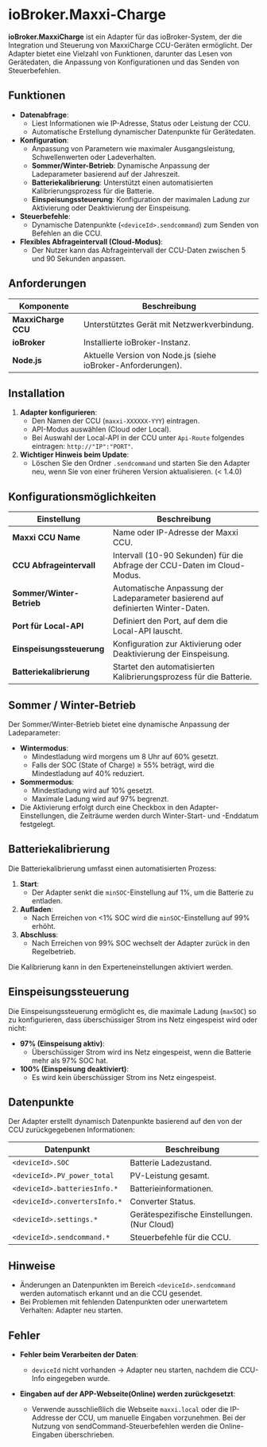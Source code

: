 # ioBroker.Maxxi-Charge

**ioBroker.MaxxiCharge** ist ein Adapter für das ioBroker-System, der die Integration und Steuerung von MaxxiCharge CCU-Geräten ermöglicht. Der Adapter bietet eine Vielzahl von Funktionen, darunter das Lesen von Gerätedaten, die Anpassung von Konfigurationen und das Senden von Steuerbefehlen.

## Funktionen

- **Datenabfrage**:
    - Liest Informationen wie IP-Adresse, Status oder Leistung der CCU.
    - Automatische Erstellung dynamischer Datenpunkte für Gerätedaten.
- **Konfiguration**:
    - Anpassung von Parametern wie maximaler Ausgangsleistung, Schwellenwerten oder Ladeverhalten.
    - **Sommer/Winter-Betrieb**: Dynamische Anpassung der Ladeparameter basierend auf der Jahreszeit.
    - **Batteriekalibrierung**: Unterstützt einen automatisierten Kalibrierungsprozess für die Batterie.
    - **Einspeisungssteuerung**: Konfiguration der maximalen Ladung zur Aktivierung oder Deaktivierung der Einspeisung.
- **Steuerbefehle**:
    - Dynamische Datenpunkte (`<deviceId>.sendcommand`) zum Senden von Befehlen an die CCU.
- **Flexibles Abfrageintervall (Cloud-Modus)**:
    - Der Nutzer kann das Abfrageintervall der CCU-Daten zwischen 5 und 90 Sekunden anpassen.

## Anforderungen

| Komponente                  | Beschreibung                                                 |
|-----------------------------|--------------------------------------------------------------|
| **MaxxiCharge CCU**         | Unterstütztes Gerät mit Netzwerkverbindung.                  |
| **ioBroker**                | Installierte ioBroker-Instanz.                               |
| **Node.js**                 | Aktuelle Version von Node.js (siehe ioBroker-Anforderungen). |

## Installation

1. **Adapter konfigurieren**:
    - Den Namen der CCU (`maxxi-XXXXXX-YYY`) eintragen.
    - API-Modus auswählen (Cloud oder Local).
    - Bei Auswahl der Local-API in der CCU unter `Api-Route` folgendes eintragen: `http://"IP":"PORT"`.
2. **Wichtiger Hinweis beim Update**:
    - Löschen Sie den Ordner `.sendcommand` und starten Sie den Adapter neu, wenn Sie von einer früheren Version aktualisieren. (< 1.4.0)

## Konfigurationsmöglichkeiten

| Einstellung                  | Beschreibung                                                                     |
|------------------------------|----------------------------------------------------------------------------------|
| **Maxxi CCU Name**           | Name oder IP-Adresse der Maxxi CCU.                                              |
| **CCU Abfrageintervall**     | Intervall (10-90 Sekunden) für die Abfrage der CCU-Daten im Cloud-Modus.         |
| **Sommer/Winter-Betrieb**    | Automatische Anpassung der Ladeparameter basierend auf definierten Winter-Daten. |
| **Port für Local-API**       | Definiert den Port, auf dem die Local-API lauscht.                               |
| **Einspeisungssteuerung**    | Konfiguration zur Aktivierung oder Deaktivierung der Einspeisung.                |
| **Batteriekalibrierung**     | Startet den automatisierten Kalibrierungsprozess für die Batterie.               |

## Sommer / Winter-Betrieb

Der Sommer/Winter-Betrieb bietet eine dynamische Anpassung der Ladeparameter:

- **Wintermodus**:
    - Mindestladung wird morgens um 8 Uhr auf 60% gesetzt.
    - Falls der SOC (State of Charge) ≥ 55% beträgt, wird die Mindestladung auf 40% reduziert.
- **Sommermodus**:
    - Mindestladung wird auf 10% gesetzt.
    - Maximale Ladung wird auf 97% begrenzt.
- Die Aktivierung erfolgt durch eine Checkbox in den Adapter-Einstellungen, die Zeiträume werden durch Winter-Start- und -Enddatum festgelegt.

## Batteriekalibrierung

Die Batteriekalibrierung umfasst einen automatisierten Prozess:

1. **Start**:
    - Der Adapter senkt die `minSOC`-Einstellung auf 1%, um die Batterie zu entladen.
2. **Aufladen**:
    - Nach Erreichen von <1% SOC wird die `minSOC`-Einstellung auf 99% erhöht.
3. **Abschluss**:
    - Nach Erreichen von 99% SOC wechselt der Adapter zurück in den Regelbetrieb.

Die Kalibrierung kann in den Experteneinstellungen aktiviert werden.

## Einspeisungssteuerung

Die Einspeisungssteuerung ermöglicht es, die maximale Ladung (`maxSOC`) so zu konfigurieren, dass überschüssiger Strom ins Netz eingespeist wird oder nicht:

- **97% (Einspeisung aktiv)**:
    - Überschüssiger Strom wird ins Netz eingespeist, wenn die Batterie mehr als 97% SOC hat.
- **100% (Einspeisung deaktiviert)**:
    - Es wird kein überschüssiger Strom ins Netz eingespeist.

## Datenpunkte

Der Adapter erstellt dynamisch Datenpunkte basierend auf den von der CCU zurückgegebenen Informationen:

| Datenpunkt                    | Beschreibung                                 |
|-------------------------------|----------------------------------------------|
| `<deviceId>.SOC`              | Batterie Ladezustand.                        |
| `<deviceId>.PV_power_total`   | PV-Leistung gesamt.                          |
| `<deviceId>.batteriesInfo.*`  | Batterieinformationen.                       |
| `<deviceId>.convertersInfo.*` | Converter Status.                            |
| `<deviceId>.settings.*`       | Gerätespezifische Einstellungen. (Nur Cloud) |
| `<deviceId>.sendcommand.*`    | Steuerbefehle für die CCU.                   |

## Hinweise

- Änderungen an Datenpunkten im Bereich `<deviceId>.sendcommand` werden automatisch erkannt und an die CCU gesendet.
- Bei Problemen mit fehlenden Datenpunkten oder unerwartetem Verhalten: Adapter neu starten.

## Fehler

- **Fehler beim Verarbeiten der Daten**:
    - `deviceId` nicht vorhanden → Adapter neu starten, nachdem die CCU-Info eingegeben wurde. 

- **Eingaben auf der APP-Webseite(Online) werden zurückgesetzt**:
    - Verwende ausschließlich die Webseite `maxxi.local` oder die IP-Addresse der CCU, um manuelle Eingaben vorzunehmen. Bei der Nutzung von sendCommand-Steuerbefehlen werden die Online-Eingaben überschrieben.
